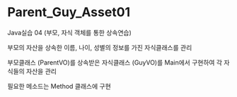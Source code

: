 # Parent_Guy_Asset01
Java실습 04 (부모, 자식 객체를 통한 상속연습)

부모의 자산을 상속한 이름, 나이, 성별의 정보를 가진 자식클래스를 관리

부모클래스 (ParentVO)를 상속받은 자식클래스 (GuyVO)를
Main에서 구현하여 각 자식들의 자산을 관리

필요한 메소드는 Method 클래스에 구현

